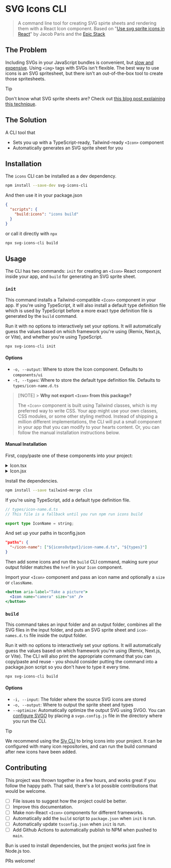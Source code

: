 # SVG Icons CLI

> A command line tool for creating SVG spirte sheets and rendering them with a React Icon component. Based on "[Use svg sprite icons in React](https://www.jacobparis.com/content/svg-icons)" by Jacob Paris and the [Epic Stack](https://github.com/epicweb-dev/epic-stack)

## The Problem

Including SVGs in your JavaScript bundles is convenient, but [slow and expensive](https://x.com/_developit/status/1382838799420514317?s=20). Using `<img>` tags with SVGs isn't flexible. The best way to use icons is an SVG spritesheet, but there isn't an out-of-the-box tool to create those spritesheets.

> [!TIP]
> Don't know what SVG sprite sheets are? Check out [this blog post explaining this technique](https://benadam.me/thoughts/react-svg-sprites/).

## The Solution

A CLI tool that

- Sets you up with a TypeScript-ready, Tailwind-ready `<Icon>` component
- Automatically generates an SVG sprite sheet for you

## Installation

The `icons` CLI can be installed as a dev dependency.

```bash
npm install --save-dev svg-icons-cli
```

And then use it in your package.json

```json
{
  "scripts": {
    "build:icons": "icons build"
  }
}
```

or call it directly with `npx`

```bash
npx svg-icons-cli build
```

## Usage

The CLI has two commands: `init` for creating an `<Icon>` React component inside your app, and `build` for generating an SVG sprite sheet.

### `init`

This command installs a Tailwind-compatible `<Icon>` component in your app. If you're using TypeScript, it will also install a default type definition file which is used by TypeScript before a more exact type definition file is generated by the `build` command.

Run it with no options to interactively set your options. It will automatically guess the values based on which framework you're using (Remix, Next.js, or Vite), and whether you're using TypeScript.

```bash
npx svg-icons-cli init
```

#### Options

- `-o, --output`: Where to store the Icon component. Defaults to `components/ui`
- `-t, --types`: Where to store the default type definition file. Defaults to `types/icon-name.d.ts`

> [!NOTE] > **Why not export `<Icon>` from this package?**
>
> The `<Icon>` component is built using Tailwind classes, which is my preferred way to write CSS. Your app might use your own classes, CSS modules, or some other styling method. Instead of shipping a million different implementations, the CLI will put a small component in your app that you can modify to your hearts content. Or, you can follow the manual installation instructions below.

#### Manual Installation

First, copy/paste one of these components into your project:

<details><summary>Icon.tsx</summary>

```tsx
import { type SVGProps } from "react";
// Configure this path in your tsconfig.json
import { type IconName } from "~/icon-name";
import { type ClassValue, clsx } from "clsx";
import { twMerge } from "tailwind-merge";
import href from "./icons/sprite.svg";

export { href };

export { IconName };

const sizeClassName = {
  font: "w-[1em] h-[1em]",
  xs: "w-3 h-3",
  sm: "w-4 h-4",
  md: "w-5 h-5",
  lg: "w-6 h-6",
  xl: "w-7 h-7",
} as const;

type Size = keyof typeof sizeClassName;

const childrenSizeClassName = {
  font: "gap-1.5",
  xs: "gap-1.5",
  sm: "gap-1.5",
  md: "gap-2",
  lg: "gap-2",
  xl: "gap-3",
} satisfies Record<Size, string>;

/**
 * Renders an SVG icon. The icon defaults to the size of the font. To make it
 * align vertically with neighboring text, you can pass the text as a child of
 * the icon and it will be automatically aligned.
 * Alternatively, if you're not ok with the icon being to the left of the text,
 * you need to wrap the icon and text in a common parent and set the parent to
 * display "flex" (or "inline-flex") with "items-center" and a reasonable gap.
 */
export function Icon({
  name,
  size = "font",
  className,
  children,
  ...props
}: SVGProps<SVGSVGElement> & {
  name: IconName;
  size?: Size;
}) {
  if (children) {
    return (
      <span
        className={`inline-flex items-center ${childrenSizeClassName[size]}`}
      >
        <Icon name={name} size={size} className={className} {...props} />
        {children}
      </span>
    );
  }
  return (
    <svg
      {...props}
      className={twMerge(
        clsx(sizeClassName[size], "inline self-center", className)
      )}
    >
      <use href={`${href}#${name}`} />
    </svg>
  );
}
```

</details>

<details><summary>Icon.jsx</summary>

```jsx
import { clsx } from "clsx";
import { twMerge } from "tailwind-merge";
import href from "./icons/sprite.svg";

export { href };
export { IconName };

const sizeClassName = {
  font: "w-[1em] h-[1em]",
  xs: "w-3 h-3",
  sm: "w-4 h-4",
  md: "w-5 h-5",
  lg: "w-6 h-6",
  xl: "w-7 h-7",
};
const childrenSizeClassName = {
  font: "gap-1.5",
  xs: "gap-1.5",
  sm: "gap-1.5",
  md: "gap-2",
  lg: "gap-2",
  xl: "gap-3",
};
/**
 * Renders an SVG icon. The icon defaults to the size of the font. To make it
 * align vertically with neighboring text, you can pass the text as a child of
 * the icon and it will be automatically aligned.
 * Alternatively, if you're not ok with the icon being to the left of the text,
 * you need to wrap the icon and text in a common parent and set the parent to
 * display "flex" (or "inline-flex") with "items-center" and a reasonable gap.
 */
export function Icon({ name, size = "font", className, children, ...props }) {
  if (children) {
    return (
      <span
        className={\`inline-flex items-center \${childrenSizeClassName[size]}\`}
      >
        <Icon name={name} size={size} className={className} {...props} />
        {children}
      </span>
    );
  }
  return (
    <svg
      {...props}
      className={twMerge(clsx(sizeClassName[size], "inline self-center", className))}
    >
      <use href={\`\${href}#\${name}\`} />
    </svg>
  );
}
```

</details>

Install the dependencies.

```bash
npm install --save tailwind-merge clsx
```

If you're using TypeScript, add a default type definition file.

```ts
// types/icon-name.d.ts
// This file is a fallback until you run npm run icons build

export type IconName = string;
```

And set up your paths in tsconfig.json

```json
"paths": {
  "~/icon-name": ["${iconsOutput}/icon-name.d.ts", "${types}"]
}
```

Then add some icons and run the `build` CLI command, making sure your output folder matches the `href` in your `Icon` component.

Import your `<Icon>` component and pass an icon name and optionally a `size` or `className`.

```jsx
<button aria-label="Take a picture">
  <Icon name="camera" size="sm" />
</button>
```

### `build`

This command takes an input folder and an output folder, combines all the SVG files in the input folder, and puts an SVG sprite sheet and `icon-names.d.ts` file inside the output folder.

Run it with no options to interactively set your options. It will automatically guess the values based on which framework you're using (Remix, Next.js, or Vite). The CLI will also print the appropriate command that you can copy/paste and reuse - you should consider putting the command into a package.json script so you don't have to type it every time.

```bash
npx svg-icons-cli build
```

#### Options

- `-i, --input`: The folder where the source SVG icons are stored
- `-o, --output`: Where to output the sprite sheet and types
- `--optimize`: Automatically optimize the output SVG using SVGO. You can [configure SVGO](https://github.com/svg/svgo#configuration) by placing a `svgo.config.js` file in the directory where you run the CLI.

> [!TIP]
> We recommend using the [Sly CLI](https://sly-cli.fly.dev) to bring icons into your project. It can be configured with many icon repositories, and can run the build command after new icons have been added.

## Contributing

This project was thrown together in a few hours, and works great if you follow the happy path. That said, there's a lot possible contributions that would be welcome.

- [ ] File issues to suggest how the project could be better.
- [ ] Improve this documentation.
- [ ] Make non-React `<Icon>` components for different frameworks.
- [ ] Automatically add the `build` script to `package.json` when `init` is run.
- [ ] Automatically update `tsconfig.json` when `init` is run.
- [ ] Add Github Actions to automatically publish to NPM when pushed to `main`.

Bun is used to install dependencies, but the project works just fine in Node.js too.

PRs welcome!
